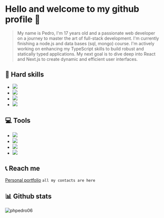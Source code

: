 # Hello and welcome to my github profile 👋
> My name is Pedro, I'm 17 years old and a passionate web developer on a journey to master the art of full-stack development. I'm currently finishing a node.js and data bases (sql, mongo) course. I'm actively working on enhancing my TypeScript skills to build robust and statically typed applications. My next goal is to dive deep into React and Next.js to create dynamic and efficient user interfaces.

## 🔨 Hard skills
<ul>
  <li><img src="https://img.shields.io/badge/HTML5-ff7b00?logo=html5&logoColor=000&style=square"></li>
  <li><img src="https://img.shields.io/badge/CSS3-0066ff?logo=css3&logoColor=000&style=square"></li>
  <li><img src="https://img.shields.io/badge/Sass-C69?logo=sass&logoColor=000&style=square"></li>
  <li><img src="https://img.shields.io/badge/Javascript-f5e942?logo=javascript&logoColor=000&style=square"></li>
</ul>

## 💻 Tools
<ul>
  <li><img src="https://img.shields.io/badge/Figma-111111?style=for-the-badge&logo=figma&logoColor=FFF"></li>
  <li><img src="https://img.shields.io/badge/Photoshop-111111?style=for-the-badge&logo=Adobe%20Photoshop&logoColor=0066FF"></li>
  <li><img src="https://img.shields.io/badge/Git-111111?style=for-the-badge&logo=git&logoColor=ff4800"></li>
  <li><img src="https://img.shields.io/badge/Github-111111?style=for-the-badge&logo=github&logoColor=FFFFFF"></li>
</ul>

## 📞 Reach me

[Personal portfolio](https://phpedro.vercel.app) `all my contacts are here` 

## 📊 Github stats

<img src="https://komarev.com/ghpvc/?username=phpedro06&label=Profile%20views&color=0e75b6&style=flat" alt="phpedro06" /><br>
